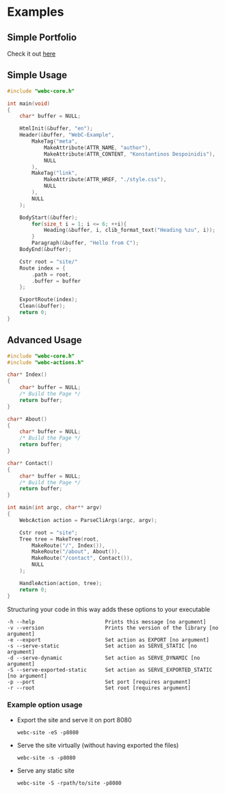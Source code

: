 # Examples

## Simple Portfolio

Check it out [here](https://github.com/KDesp73/webc-portfoli)

## Simple Usage

```c
#include "webc-core.h"

int main(void)
{
    char* buffer = NULL;

    HtmlInit(&buffer, "en");
    Header(&buffer, "WebC-Example",
        MakeTag("meta",
            MakeAttribute(ATTR_NAME, "author"),
            MakeAttribute(ATTR_CONTENT, "Konstantinos Despoinidis"),
            NULL
        ),
        MakeTag("link",
            MakeAttribute(ATTR_HREF, "./style.css"),
            NULL
        ),
        NULL
    );

    BodyStart(&buffer);
        for(size_t i = 1; i <= 6; ++i){
            Heading(&buffer, i, clib_format_text("Heading %zu", i));
        }
        Paragraph(&buffer, "Hello from C");
    BodyEnd(&buffer);

    Cstr root = "site/"
    Route index = {
        .path = root,
        .buffer = buffer
    };

    ExportRoute(index);
    Clean(&buffer);
    return 0;
}
```

## Advanced Usage

```c
#include "webc-core.h"
#include "webc-actions.h"

char* Index()
{
    char* buffer = NULL;
    /* Build the Page */
    return buffer;
}

char* About()
{
    char* buffer = NULL;
    /* Build the Page */
    return buffer;
}

char* Contact()
{
    char* buffer = NULL;
    /* Build the Page */
    return buffer;
}

int main(int argc, char** argv)
{
    WebcAction action = ParseCliArgs(argc, argv);

    Cstr root = "site";
    Tree tree = MakeTree(root,
        MakeRoute("/", Index()),
        MakeRoute("/about", About()),
        MakeRoute("/contact", Contact()),
        NULL
    );

    HandleAction(action, tree);
    return 0;
}
```
Structuring your code in this way adds these options to your executable

```
-h --help                       Prints this message [no argument]
-v --version                    Prints the version of the library [no argument]
-e --export                     Set action as EXPORT [no argument]
-s --serve-static               Set action as SERVE_STATIC [no argument]
-d --serve-dynamic              Set action as SERVE_DYNAMIC [no argument]
-S --serve-exported-static      Set action as SERVE_EXPORTED_STATIC [no argument]
-p --port                       Set port [requires argument]
-r --root                       Set root [requires argument]
```

### Example option usage

- Export the site and serve it on port 8080
    ```console
    webc-site -eS -p8080
    ```

- Serve the site virtually (without having exported the files)
    ```console
    webc-site -s -p8080
    ```

- Serve any static site
    ```console
    webc-site -S -rpath/to/site -p8080
    ```
